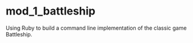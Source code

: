 # mod_1_battleship
Using Ruby to build a command line implementation of the classic game Battleship. 
